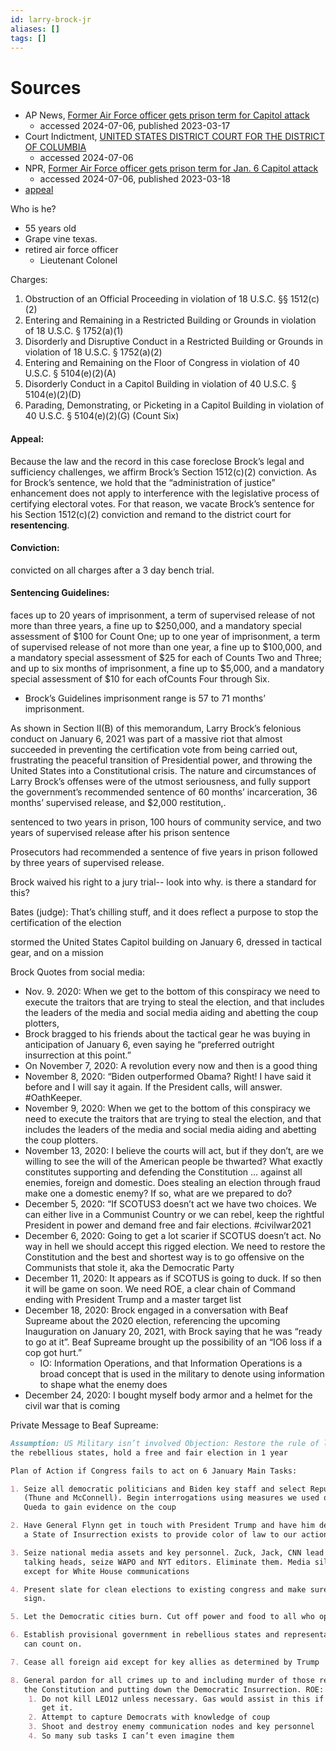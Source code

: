 ```yaml
---
id: larry-brock-jr
aliases: []
tags: []
---
```

# Sources
- AP News, [Former Air Force officer gets prison term for Capitol
  attack](https://apnews.com/article/capitol-riot-larry-brock-jan-6-4e25827679950d620ad0cc384a6e450f)
    - accessed 2024-07-06, published 2023-03-17
- Court Indictment, [UNITED STATES DISTRICT COURT FOR THE DISTRICT OF COLUMBIA](https://storage.courtlistener.com/recap/gov.uscourts.dcd.227748/gov.uscourtS.dcd.227748.88.0.pdf)
    - accessed 2024-07-06
- NPR, [Former Air Force officer gets prison term for Jan. 6 Capitol attack](https://www.npr.org/2023/03/18/1164519016/former-air-force-officer-prison-jan-6-capitol-attack)
    - accessed 2024-07-06, published 2023-03-18
- [appeal](https://www.cadc.uscourts.gov/internet/opinions.nsf/2C10A695299E639685258AD30057A603/$file/23-3045-2043021.pdf)

Who is he?
- 55 years old 
- Grape vine texas. 
- retired air force officer
    - Lieutenant Colonel

Charges: 
1. Obstruction of an Official Proceeding in violation of 18 U.S.C. §§
   1512(c)(2)
2. Entering and Remaining in a Restricted Building or Grounds in violation of
   18 U.S.C. § 1752(a)(1)
3. Disorderly and Disruptive Conduct in a Restricted Building or Grounds in
   violation of 18 U.S.C. § 1752(a)(2) 
4. Entering and Remaining on the Floor of Congress in violation of 40 U.S.C.
   § 5104(e)(2)(A) 
5. Disorderly Conduct in a Capitol Building in violation of 40 U.S.C.
   § 5104(e)(2)(D)
6. Parading, Demonstrating, or Picketing in a Capitol Building in violation of
   40 U.S.C. § 5104(e)(2)(G) (Count Six)

#### Appeal: 
Because the law and the record in this case foreclose Brock’s legal and
sufficiency challenges, we affirm Brock’s Section 1512(c)(2) conviction. As for
Brock’s sentence, we hold that the “administration of justice” enhancement does
not apply to interference with the legislative process of certifying electoral
votes. For that reason, we vacate Brock’s sentence for his Section 1512(c)(2)
conviction and remand to the district court for **resentencing**.

#### Conviction: 
convicted on all charges after a 3 day bench trial.

#### Sentencing Guidelines: 
faces up to 20 years of imprisonment, a term of supervised release of not more
than three years, a fine up to $250,000, and a mandatory special assessment of
$100 for Count One; up to one year of imprisonment, a term of supervised
release of not more than one year, a fine up to $100,000, and a mandatory
special assessment of $25 for each of Counts Two and Three; and up to six
months of imprisonment, a fine up to $5,000, and a mandatory special assessment
of $10 for each ofCounts Four through Six.
    
- Brock’s Guidelines imprisonment range is 57 to 71
months’ imprisonment.

As shown in Section II(B) of this memorandum, Larry Brock’s felonious conduct
on January 6, 2021 was part of a massive riot that almost succeeded in
preventing the certification vote from being carried out, frustrating the
peaceful transition of Presidential power, and throwing the United States into
a Constitutional crisis. The nature and circumstances of Larry Brock’s offenses
were of the utmost seriousness, and fully support the government’s recommended
sentence of 60 months’ incarceration, 36 months’ supervised release, and $2,000
restitution,.

sentenced to two years in prison, 100 hours of community service, and two years
of supervised release after his prison sentence

Prosecutors had recommended a sentence of five years in prison followed by
three years of supervised release.

Brock waived his right to a jury trial-- look into why. is there a standard for
this?

Bates (judge): That’s chilling stuff, and it does reflect a purpose to stop the
certification of the election

stormed the United States Capitol building on January 6, dressed in tactical
gear, and on a mission



Brock Quotes from social media:

- Nov. 9. 2020: When we get to the bottom of this conspiracy we need to execute
  the traitors that are trying to steal the election, and that includes the
  leaders of the media and social media aiding and abetting the coup plotters,
- Brock bragged to his friends about the tactical gear he was buying in
  anticipation of January 6, even saying he “preferred outright insurrection at
  this point.” 
- On November 7, 2020: A revolution every now and then is a good thing
- November 8, 2020: “Biden outperformed Obama? Right! I have said it before and
  I will say it again. If the President calls, will answer. #OathKeeper.
- November 9, 2020: When we get to the bottom of this conspiracy we need to
  execute the traitors that are trying to steal the election, and that includes
  the leaders of the media and social media aiding and abetting the coup
  plotters.
- November 13, 2020: I believe the courts will act, but if they don’t, are we
  willing to see the will of the American people be thwarted? What exactly
  constitutes supporting and defending the Constitution … against all enemies,
  foreign and domestic. Does stealing an election through fraud make one
  a domestic enemy? If so, what are we prepared to do?
- December 5, 2020: “If SCOTUS3 doesn’t act we have two choices. We can either
  live in a Communist Country or we can rebel, keep the rightful President in
  power and demand free and fair elections. #civilwar2021
- December 6, 2020: Going to get a lot scarier if SCOTUS doesn’t act. No way in
  hell we should accept this rigged election. We need to restore the
  Constitution and the best and shortest way is to go offensive on the
  Communists that stole it, aka the Democratic Party
- December 11, 2020: It appears as if SCOTUS is going to duck. If so then it
  will be game on soon. We need ROE, a clear chain of Command ending with
  President Trump and a master target list
- December 18, 2020: Brock engaged in a conversation with Beaf Supreame about
  the 2020 election, referencing the upcoming Inauguration on January 20, 2021,
  with Brock saying that he was “ready to go at it”. Beaf Supreame brought up
  the possibility of an “IO6 loss if a cop got hurt.”
    - IO: Information Operations, and that Information Operations is a broad
      concept that is used in the military to denote using information to shape
      what the enemy does
- December 24, 2020: I bought myself body armor and a helmet for the civil war
  that is coming



Private Message to Beaf Supreame: 


```markdown
Assumption: US Military isn’t involved Objection: Restore the rule of law in
the rebellious states, hold a free and fair election in 1 year

Plan of Action if Congress fails to act on 6 January Main Tasks:

1. Seize all democratic politicians and Biden key staff and select Republicans
   (Thune and McConnell). Begin interrogations using measures we used on Al
   Queda to gain evidence on the coup

2. Have General Flynn get in touch with President Trump and have him declare
   a State of Insurrection exists to provide color of law to our actions

3. Seize national media assets and key personnel. Zuck, Jack, CNN lead and
   talking heads, seize WAPO and NYT editors. Eliminate them. Media silence
   except for White House communications

4. Present slate for clean elections to existing congress and make sure they
   sign.

5. Let the Democratic cities burn. Cut off power and food to all who oppose us.

6. Establish provisional government in rebellious states and representatives we
   can count on.

7. Cease all foreign aid except for key allies as determined by Trump

8. General pardon for all crimes up to and including murder of those restoring
   the Constitution and putting down the Democratic Insurrection. ROE:
    1. Do not kill LEO12 unless necessary. Gas would assist in this if we can
       get it.
    2. Attempt to capture Democrats with knowledge of coup
    3. Shoot and destroy enemy communication nodes and key personnel
    4. So many sub tasks I can’t even imagine them 
```
